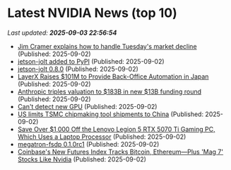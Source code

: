 # Latest NVIDIA News (top 10)
_Last updated: **2025-09-03 22:56:54**_

- [Jim Cramer explains how to handle Tuesday's market decline](https://www.cnbc.com/2025/09/02/jim-cramer-explains-how-to-handle-tuesdays-market-decline.html) (Published: 2025-09-02)
- [jetson-jolt added to PyPI](https://pypi.org/project/jetson-jolt/) (Published: 2025-09-02)
- [jetson-jolt 0.8.0](https://pypi.org/project/jetson-jolt/0.8.0/) (Published: 2025-09-02)
- [LayerX Raises $101M to Provide Back-Office Automation in Japan](http://www.pymnts.com/news/fintech-investments/2025/layerx-raises-101-million-dollars-provide-back-office-automation-japan/) (Published: 2025-09-02)
- [Anthropic triples valuation to $183B in new $13B funding round](https://siliconangle.com/2025/09/02/anthropic-triples-valuation-183b-new-13b-funding-round/) (Published: 2025-09-02)
- [Can't detect new GPU](https://askubuntu.com/questions/1555392/cant-detect-new-gpu) (Published: 2025-09-02)
- [US limits TSMC chipmaking tool shipments to China](https://www.digitaljournal.com/world/us-limits-tsmc-chipmaking-tool-shipments-to-china/article) (Published: 2025-09-02)
- [Save Over $1,000 Off the Lenovo Legion 5 RTX 5070 Ti Gaming PC, Which Uses a Laptop Processor](https://www.ign.com/articles/lenovo-legion-5-rtx-5070-ti-gaming-pc-deal-better-than-labor-day-sale) (Published: 2025-09-02)
- [megatron-fsdp 0.1.0rc1](https://pypi.org/project/megatron-fsdp/0.1.0rc1/) (Published: 2025-09-02)
- [Coinbase's New Futures Index Tracks Bitcoin, Ethereum—Plus 'Mag 7' Stocks Like Nvidia](https://decrypt.co/337774/coinbase-futures-index-tracks-bitcoin-ethereum-mag7-stocks-nvidia) (Published: 2025-09-02)
